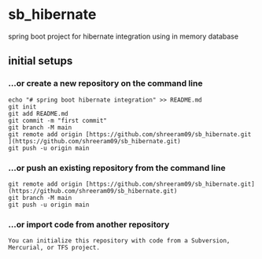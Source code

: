 # sb_hibernate
  spring boot project for hibernate integration using in memory database

## initial setups
  ### …or create a new repository on the command line

    echo "# spring boot hibernate integration" >> README.md  
    git init  
    git add README.md  
    git commit -m "first commit"  
    git branch -M main  
    git remote add origin [https://github.com/shreeram09/sb_hibernate.git ](https://github.com/shreeram09/sb_hibernate.git) 
    git push -u origin main 

  ### …or push an existing repository from the command line

    git remote add origin [https://github.com/shreeram09/sb_hibernate.git](https://github.com/shreeram09/sb_hibernate.git)  
    git branch -M main  
    git push -u origin main

  ### …or import code from another repository
    You can initialize this repository with code from a Subversion, Mercurial, or TFS project.

